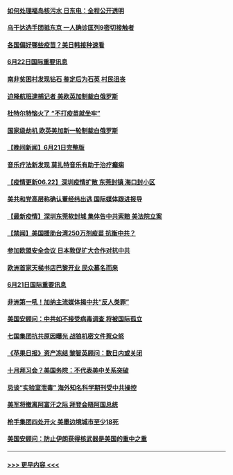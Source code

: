 #### [如何处理福岛核污水 日东电：全程公开透明](../pages/prog202/a103148487.md?t=06222202) 
#### [乌干达选手团抵东京 一人确诊匡列9密切接触者](../pages/prog202/a103148410.md?t=06222202) 
#### [各国偏好哪些疫苗？美日韩接种速看](../pages/prog202/a103148339.md?t=06222202) 
#### [6月22日国际重要讯息](../pages/prog202/a103148332.md?t=06222202) 
#### [南非贫困村发现钻石 鉴定后为石英 村民沮丧](../pages/prog202/a103148232.md?t=06222202) 
#### [迫降航班逮捕记者 美欧英加制裁白俄罗斯](../pages/prog202/a103147939.md?t=06222202) 
#### [杜特尔特恼火了 “不打疫苗就坐牢”](../pages/prog202/a103148156.md?t=06222202) 
#### [国家级劫机 欧英美加新一轮制裁白俄罗斯](../pages/prog202/a103148144.md?t=06222202) 
#### [【晚间新闻】6月21日完整版](../pages/prog202/a103148132.md?t=06222202) 
#### [音乐疗法新发现 莫扎特音乐有助于治疗癫痫](../pages/prog202/a103147658.md?t=06222202) 
#### [【疫情更新06.22】深圳疫情扩散 东莞封镇 海口封小区](../pages/prog202/a103133785.md?t=06222202) 
#### [美共和党高层称确认董经纬出逃 国际媒体跟进报导](../pages/prog202/a103147881.md?t=06222202) 
#### [【最新疫情】深圳东莞软封城 集体告中共索赔 美法院立案](../pages/prog202/a103147832.md?t=06222202) 
#### [【禁闻】美国援助台湾250万剂疫苗 抗衡中共？](../pages/prog202/a103147786.md?t=06222202) 
#### [参加欧盟安全会议 日本敦促扩大合作对抗中共](../pages/prog202/a103147664.md?t=06222202) 
#### [欧洲首家天梯书店巴黎开业 民众慕名而来](../pages/prog202/a103147695.md?t=06222202) 
#### [6月21日国际重要讯息](../pages/prog202/a103147569.md?t=06222202) 
#### [非洲第一吼！加纳主流媒体揭中共“反人类罪”](../pages/prog202/a103147582.md?t=06222202) 
#### [美国安顾问：中共如不接受病毒调查 将被国际孤立](../pages/prog202/a103147558.md?t=06222202) 
#### [七国集团抗共原因曝光 战狼机密文件惹众怒](../pages/prog202/a103147520.md?t=06222202) 
#### [《苹果日报》资产冻结 黎智英顾问：数日内或关闭](../pages/prog202/a103147495.md?t=06222202) 
#### [十月拜习会？美国务院：不代表美中关系突破](../pages/prog202/a103147293.md?t=06222202) 
#### [忌谈“实验室泄毒” 海外知名科学期刊受中共操控](../pages/prog202/a103147438.md?t=06222202) 
#### [美军将撤离阿富汗之际 拜登会晤阿国总统](../pages/prog202/a103147452.md?t=06222202) 
#### [枪手集团四处开火 美墨边境城市至少18死](../pages/prog202/a103147415.md?t=06222202) 
#### [美国安顾问：防止伊朗获得核武器是美国的重中之重](../pages/prog202/a103147414.md?t=06222202) 

----
#### [ >>> 更早内容 <<< ](../indexes/prog202-earlier.md)
